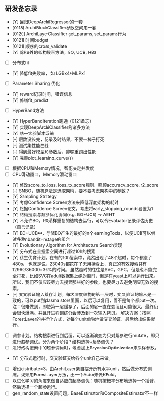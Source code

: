 ## 研发备忘录

* [Y] 回归DeepArchiRegressor的一套
* [0118] ArchiBlockClassifier参数空间用一套
* [0120] ArchiLayerClassifier get_params, set_params行为
* [0121] 时间budget
* [0121] 顺序的cross_validate
* [Y] 除RS外的架构搜索方法，BO, UCB, HB3
* [ ] 分布式fit
* [Y] 降低fit失败率， 如 LGBx4+MLPx1
* [ ] Parameter Sharing 优化
* [Y] reward记录时间，错误信息
* [Y] 修缮fit_predict
* [ ] HyperBand方法
* [Y] HyperBandIteration跑通（0121备忘）
* [Y] 实现DeepArchiClassifier的诸多方法
* [Y] 统一实验脚本系统
* [-] 层数没长完，记录及时结果，不要一棒子打死
* [-] 测试集性能曲线
* [-] 得到最好模型和参数后，能够重跑出性能
* [Y] 完善plot_learning_curve(s)
* [ ] 根据CPU和Memory情况，智能决定并发度
* [ ] CPU滑动窗口，Memory滑动窗口
* [Y] 修改score_to_loss, loss_to_score规则，照顾accuracy_score, r2_score
* [-] SMBO，随机算法是选取架构，要不要考虑架构中的参数？
* [Y] Sampling Strategy
* [Y] 考虑Confidence Screen方法来降低深度架构的耗时
* [Y] 根据Confidence Screen论文，考虑将early_stopping_rounds设置为1
* [Y] 结构搜索与超参优化协同(e.g. BO+UCB) => AEHT
* [Y] 不允许BO，RS采样重复的结构去运行，可以令Evaluator记录评估历史（自己记录）
* [Y] BO+UCB中，存储BO产生的最好的n个learningTools，以便UCB可以尝试多种nbandit+nstage的组合
* [Y] Evolutionary Algorithm for Architecture Search实现
* [Y] 分布式在全搜索空间进行超过10h的搜索
* [Y] 优生优育计划。在有的10h搜索中，竟然出现了48个超时，每个都跑了480s，
        也就是说，23040s都花在了无用搜索上，真正的有效搜索只有12960/36000=36%的时间。
        虽然超时的往往是SVC，GPC，但是也不能完全打死，比如SVC在adult数据集上绝对超时，但是在yeast上可以运行出来。
        所以，我们不仅应该尽力去搜索那些好的参数，也要尽力去避免明显无效的搜索。
* [-] 交叉验证输入缓存计划。每次深度结构的第一层时，交叉验证的输入是一致的，可以put到plasma store里面，以后可以复用，而不是每个都put一次。
注：很难做到，即使第一层缓存了，后面的层一直在变而且可能很大，最终仍会很快爆满。并且开进程训练仍会涉及到一次输入拷贝。
解决方案：按照ForestLayer的并行化方式，对每个unit单独地做交叉验证，最后给出结果就行。
* [ ] 调参计划。结构搜索进行到后面，可以逐渐演变为只对超参进行mutate，即只进行超参调优。分为两个阶段？结构选择+超参调优？
* [ ] 进行结构搜索中的超参调优时，考虑加上BayesianOptimization来采样参数。
* [Y] 分布式运行时，交叉验证交给各个unit自己来做。
* [ ] 增设distribute=3，由ArchiLayer亲自摆开所有水平unit，然后做分布式训练。或采用ForestLayer方法，由一个Actor来做KFold。
* [ ] 以进化学习的角度来做自适应的超参调优：随机按概率分布地选择一个摇臂，然后选择一个超参运行。
* [ ] gen_random_state设置问题，BaseEstimator和CompositeEstimator不一样
